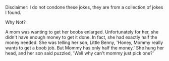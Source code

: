 Disclaimer: I do not condone these jokes, they are from a collection of jokes I found.

Why Not?

A mom was wanting to get her boobs enlarged. Unfortunately for her, she didn't have enough money to get it done. In fact, she had exactly half the money needed.  She was telling her son, Little Benny, 'Honey, Mommy really wants to get a boob job.  But Mommy has only half the money.'  She hung her head, and her son said puzzled, 'Well why can't mommy just pick one?'

